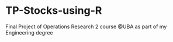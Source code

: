 # TP-Stocks-using-R
Final Project of Operations Research 2 course @UBA as part of my Engineering degree

